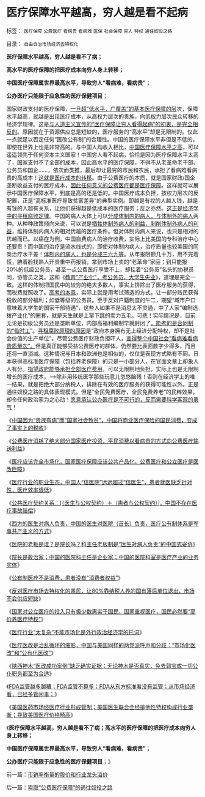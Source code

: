 # 医疗保障水平越高，穷人越是看不起病

标签： `医疗保障` `公费医疗` `看病贵` `看病难` `医保` `社会保障` `穷人` `特权` `通往奴役之路` 

目录： `自由自治市场经济去特权化`

**医疗保障水平越高，穷人越是看不了病；**

**高水平的医疗保障的把医疗成本向穷人身上转移；**

**中国医疗保障属世界最高水平，导致穷人“看病难，看病贵”**；

**公办医疗只能限于应急性的医疗保健项目**；

国家财政支付的医疗保障，[一旦超“低水平，广覆盖”的基本医疗保障的层](../../../2012/2/18/国家保障不是社会保障的全部，国家不能垄断保障.md)次，保障水平越高，就越是出现医疗成本，从高权力层次的贵族，向低权力层次民众转移的经济学规律。这是[与人道主义宣传的“医疗保障让穷人看得起病”的初衷，是完全相反的](../../../2010/8/3/国家重视医疗重视教育结果是贵得受不了.md)。原因就在于资源供应总是短缺的，医疗服务的“高水平”却是无限制的。仅此一点就足以否定任何“医改公有制”的合理性。中国的医疗保障水平非但是不低的，即使在世界上也是非常高的。与中国人均收入相比，[中国医疗保障水平之高](../../../2010/7/14/公费医疗和公立医疗是医改巨障.md)，可以遥遥领先于任何资本主义国家！中国穷人看不起病，恰恰是因为医疗保障水平太高了，国家支付不了全部的成本，因此高水平的医疗保障，不得不从老革命老干部、公务员和国企……，依次而类推，最后却让最穷的市民和农民，承担了看病难看病贵的高成本！[这就是医疗成本的转移](../../../2010/7/13/中国“病得起”个人现金财产需1000万以上.md)。由于公费医疗的本质，就是国家财政/国企垄断收益支付的医疗成本，[因此任何意义的公费医疗都是医疗保障](../../../2010/7/13/百姓“积下几个钱去死！”不如“短两星期命活个痛快”.md)。这样就可以展示中国医疗保障水平，到底是高的还是低的。中国医疗成本负担，按权力层次的反配置，正是“高标准医疗导致贫富差异”的典型实例。即越是有权的人越人钱，越是有钱的人越有关系，让他们获得越是低成本的医疗服务；反之亦然。[这正是经济学中的寻租腐败定律](../../../2008/1/1/穷老百姓看病贵养活了公立医院和公务员公费医疗.md)。中国的病人大体上可以[分成体制内的病人，与体制外的病人](../../../2012/2/1/剥夺户口背后的税后福利，不如剥离福利背后的政府；.md)两种。从种种政策倾向来说，可以说是[牺牲体制外病人的利益，剥削体制外病人的利益](../../../2010/7/21/“看病难看病贵”是永恒的抱怨;.md)，维持体制内病人的相对优越的医疗条件。但对体制内病人来说，也只是相对的优越而已。以癌症为例，中国自费病人的治疗收费，实际上比美国的专科治疗中心还要贵！而中国的治疗是流水线式的，即使对体制内病人，治疗质量也较美国的同类治疗水平差！[体制内的病人，也是分成三六九等](../../../2009/8/28/贫富差距核心矛盾是特权等级文化.md)。从年报限额几十万，用不完着慌，腆着脸找熟人开贵重中药报销，拿到市场上卖的“老革命”家庭；到只能报20%的低级公务员，甚至一点公费医疗享受不上，却挂着“公务员”名头的协税员同，协管员之类。这和《[教育"产业化"，考公务员，大学生失业](../../../2009/1/30/教育&quot;产业化&quot;，考公务员，大学生失业.md)》，道理是完全一致。这样的体制把国民中的较穷的绝大多数人，事实上排除出了医疗服务的获得，而税费就照收了。[高考的本意](../../../2009/12/9/现代科举之高考、国考、公务员和考研.md)，实际上就是用考试筛选的方式，让一部分贱民获得税收的部分福利；如低等级的公务员。至于反对户籍制度的牛二，期望“城市户口意味着大学生的国家干部待遇”，这些人如果不是消息太不灵通，中了人家“编制选拨产业化”的圈套，就是天生就是上窜下跳的卖力五毛。可悲！实际情况是，目前无论是初级公务员还是垄断单位，内部高福利编制早就封闭了[，能考的是合同制的“临时工](../../../2009/8/26/大部分实务公务员薪水并不高.md)”。[寻租腐败原理的原因](../../../2009/8/1/民粹口号，特权阶层利益最大化最隐蔽的方法.md)是“政府本身拥有无上经济分配特权，却不是社会价值的生产单位”。尽管公费医疗财政负担吓人，[害得整个中国社会“看病难看病贵质量次”。](../../../2009/5/30/剥夺医生处方权的荒唐后果由民众承受——看病难贵差！.md)但是真正能够受益公费医疗的群体，仍然要比表面数字少得多，而且还将一直消减。这种情况与日本和欧洲也是相似的，仅仅是表现方式略有不同。日本获得高标准医疗保障（包括养老保障）的只是一小部分人，在官面文章上却象人人有分。[指望政府能够承担全部医疗费用](../../../2010/7/20/“市场经济去特权化”即“对公有制去期望化”.md)，可以无限制地负担，实际上也是无限制增长的医疗成本，——>除非用传统医学那些玩意儿忽悠脑残！否则在经济学上的唯一结果，就是把绝大部分纳税人，排除在有效的医疗服务的获得可能性以外。正是通往奴役之路的具体表现模式。但是“全民免费医疗，全民免费养老”的民粹效果，却令任何政治家为之心动！[愿意承认公办医疗是不可行的，反而需要科学客观的勇气](../../../2010/7/12/医改方案不应由医生制定；医改不是医疗专业.md)！

《[中国因为“贵族有病”而“国家社会致贫”，中国将商业医疗保险的国民消费，变成了事实上的税收](../../../2010/7/13/中国“病得起”个人现金财产需1000万以上.md)》

《[公费医疗消耗了绝大部分国家医疗投资，平民消费以看病贵的方式向公费医疗输送利益](../../../2010/7/15/我国医疗行业现状；四类医院的“医改”处境.md)》

《[医疗应该完全市场化，国家医疗保障应该公共产品化，公费医疗和公立医疗是医改巨障](../../../2010/7/14/公费医疗和公立医疗是医改巨障.md)》

《[医疗行业的职业生态，中国人“信医院”远远超过“信医生”，患者就医缺乏针对性，医疗效率很低](../../../2010/7/30/医疗行业的职业生态;中国人“信医院”超过“信医生”.md)》

《[公共医疗契约关系：[（医生与公权契约）＋（患者与公权契约）]。中国不存在医疗事故赔偿](../../../2010/7/23/医疗产业不是市场化就是特权化.md)》

《[西方的医生对病人负责，中国的医生对医院（首长）负责，医疗公有制体系是军事共产主义的方式](../../../2010/7/23/西方的医生对病人负责，中国的医生对院长负责.md)》

《[医院的老板是谁？是院长吗？科主任老板制是“医生对病人负责”的中国式妥协](../../../2010/8/1/医院的老板是谁？科主任收入是美国同行的3－5倍.md)》

《[院长是政治家；中国的医院科主任是企业家；中国的医院科室是医疗产业的业务实体](../../../2010/8/1/医院院长是政治家；科主任是企业家商人.md)》

《[公有制医疗不是消费，患者没有“消费者权益”](../../../2010/8/3/肛门事件很可能是妖魔化“教学事故”.md)》

《[反对医疗市场去特权化的愚民，让80%靠纳税人养的国有落后单位退出，市场不会供应短缺](../../../2010/8/3/反对医疗市场去特权化的人民群众.md)》

《[国家对公立医疗的投入只有极少数惠实于国民，国家重视医疗，国民必然要“高价养医疗特权”](../../../2010/8/3/国家重视医疗重视教育结果是贵得受不了.md)》

《[医疗行业“太复杂”不能市场化是外行政治经济学的托词](../../../2010/10/1/中医手术“肖传国反射弧”非方舟子要打的野鸡.md)》

《[医疗医改是治乱循环的缩影，中国与美国同样的两党派呼声和分歧：“市场化医改”和“公有化医改”](http://hi.baidu.com/darthchn/blog/item/5a399c2cbd9c283a359bf742.html)》

《[陕西神木“医改成功案例”缺乏确实证据；无论神木是否真实，免去郭宝成一切公仆职务都至为合适](../../../2010/10/8/免去郭宝成党内外职务以示鼓励.md)》

《[FDA监管越多越糟；FDA监管不算多；FDA从东方标准看没有监管；从市场经济看，已经多管闲事；](../../../2011/6/10/FDA监管越多越没有公益.md)》

《[美国医药市场经医疗行业形成管制；美国医生联合会经排他性特权构成行业垄断；导致美国医疗价格畸高](../../../2011/6/11/美国医保医疗医药市场管制造成垄断和高价.md)》

《**医疗保障水平越高，穷人越是看不了病；高水平的医疗保障的把医疗成本向穷人身上转移；**

**中国医疗保障属世界最高水平，导致穷人“看病难，看病贵”**；

**公办医疗只能限于应急性的医疗保健项目**；》

前一篇：[市销率衡量的股价和行业龙头溢价](../../../2012/4/23/市销率衡量的股价和行业龙头溢价.md)

后一篇：[索取“公费医疗保障”的通往奴役之路](../../../2012/4/24/索取“公费医疗保障”的通往奴役之路.md)